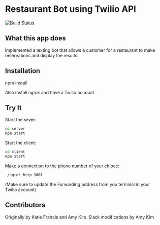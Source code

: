 # Restaurant Bot using Twilio API

[![Build Status](https://travis-ci.org/amesk3/RestaurantBotWithTests.svg?branch=master)](https://travis-ci.org/amesk3/RestaurantBotWithTests)

## What this app does

Implemented a texting bot that allows a customer for a restaurant to make reservations and display the results.

## Installation

npm install

Also install ngrok and have a Twilio account.

## Try It

Start the sever:

```sh
cd server
npm start
```

Start the client:

```sh
cd client
npm start
```

Make a connection to the phone number of your chioce:

```sh
./ngrok http 3001
```

(Make sure to update the Forwarding address from you terminal in your Twilio account)

## Contributors

Originally by Katie Francis and Amy Kim. Slack modifications by Amy Kim
